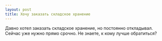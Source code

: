 ```yaml
---
layout: post 
title: Хочу заказать складское хранение 
--- 
```

Давно хотел заказать складское хранение, но постоянно откладывал. Сейчас уже нужно прямо срочно. Не знаете, к кому лучше обратиться?